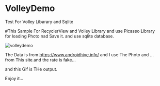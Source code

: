 # VolleyDemo
Test For Volley Libarary and Sqlite


#This Sample For RecyclerView and Volley Library and use Picasso Library for loading Photo nad Save it. and use sqlite database.


![volleydemo](https://user-images.githubusercontent.com/26750131/36096827-fefd580a-0fc5-11e8-8ad4-5f355b003696.gif)

The Data is from https://www.androidhive.info/ and I use The Photo and ... from This site.and the rate is fake...

and this Gif is THe output.

Enjoy it...
